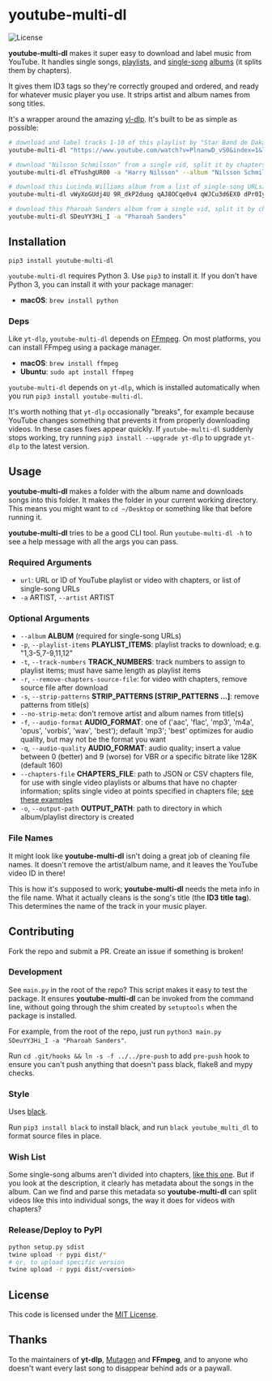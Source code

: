 # youtube-multi-dl

![License](https://camo.githubusercontent.com/890acbdcb87868b382af9a4b1fac507b9659d9bf/68747470733a2f2f696d672e736869656c64732e696f2f62616467652f6c6963656e73652d4d49542d626c75652e737667)

**youtube-multi-dl** makes it super easy to download and label music from YouTube. It handles single songs, [playlists](https://www.youtube.com/watch?v=PlnanwD_vS0&index=1&list=PLcOYKKFxnwAdGh4NCgpXq_FNQoZKL6xWM), and [single-song](https://www.youtube.com/watch?v=SDeuYY3Hi_I) [albums](https://www.youtube.com/watch?v=eTYushgUR00) (it splits them by chapters).

It gives them ID3 tags so they're correctly grouped and ordered, and ready for whatever music player you use. It strips artist and album names from song titles.

It's a wrapper around the amazing [yl-dlp](https://github.com/yt-dlp/yt-dlp). It's built to be as simple as possible:

```sh
# download and label tracks 1-10 of this playlist by "Star Band de Dakar"
youtube-multi-dl "https://www.youtube.com/watch?v=PlnanwD_vS0&index=1&list=PLcOYKKFxnwAdGh4NCgpXq_FNQoZKL6xWM" -a "Star Band de Dakar" -p "1-10"

# download "Nilsson Schmilsson" from a single vid, split it by chapters, and label each song
youtube-multi-dl eTYushgUR00 -a "Harry Nilsson" --album "Nilsson Schmilsson"

# download this Lucinda Williams album from a list of single-song URLs/IDs
youtube-multi-dl vWyXoGUdj4U 9R_dkP2duog qAJ8OCqe0v4 qWJCu3d6EX0 dPr0Iyh0z60 4VMUjcQ2ggs haUHiHVTvtg IOCPe_ff2RE ihuPM-xiCqY pjYxBxGSNnY HrSEeNE_Uzw cpP11qYuhg8 -a "Lucinda Williams" --album "Sweet Old World"

# download this Pharoah Sanders album from a single vid, split it by chapters, and label each song; youtube-multi-dl guesses at the album name from the video metadata
youtube-multi-dl SDeuYY3Hi_I -a "Pharoah Sanders"
```

## Installation

`pip3 install youtube-multi-dl`

`youtube-multi-dl` requires Python 3. Use `pip3` to install it. If you don't have Python 3, you can install it with your package manager:

- **macOS**: `brew install python`

### Deps

Like `yt-dlp`, `youtube-multi-dl` depends on [FFmpeg](https://www.ffmpeg.org/). On most platforms, you can install FFmpeg using a package manager.

- **macOS**: `brew install ffmpeg`
- **Ubuntu**: `sudo apt install ffmpeg`

`youtube-multi-dl` depends on `yt-dlp`, which is installed automatically when you run `pip3 install youtube-multi-dl`.

It's worth nothing that `yt-dlp` occasionally "breaks", for example because YouTube changes something that prevents it from properly downloading videos. In these cases fixes appear quickly. If `youtube-multi-dl` suddenly stops working, try running `pip3 install --upgrade yt-dlp` to upgrade `yt-dlp` to the latest version.

## Usage

**youtube-multi-dl** makes a folder with the album name and downloads songs into this folder. It makes the folder in your current working directory. This means you might want to `cd ~/Desktop` or something like that before running it.

**youtube-multi-dl** tries to be a good CLI tool. Run `youtube-multi-dl -h` to see a help message with all the args you can pass.

### Required Arguments

- `url`: URL or ID of YouTube playlist or video with chapters, or list of single-song URLs
- `-a` ARTIST, `--artist` ARTIST

### Optional Arguments

- `--album` **ALBUM** (required for single-song URLs)
- `-p`, `--playlist-items` **PLAYLIST_ITEMS**: playlist tracks to download; e.g. "1,3-5,7-9,11,12"
- `-t`, `--track-numbers` **TRACK_NUMBERS**: track numbers to assign to playlist items; must have same length as playlist items
- `-r`, `--remove-chapters-source-file`: for video with chapters, remove source file after download
- `-s`, `--strip-patterns` **STRIP_PATTERNS [STRIP_PATTERNS ...]**: remove patterns from title(s)
- `--no-strip-meta`: don't remove artist and album names from title(s)
- `-f`, `--audio-format` **AUDIO_FORMAT**: one of ('aac', 'flac', 'mp3', 'm4a', 'opus', 'vorbis', 'wav', 'best'); default 'mp3'; 'best' optimizes for audio quality, but may not be the format you want
- `-q`, `--audio-quality` **AUDIO_FORMAT**: audio quality; insert a value between 0 (better) and 9 (worse) for VBR or a specific bitrate like 128K (default 160)
- `--chapters-file` **CHAPTERS_FILE**: path to JSON or CSV chapters file, for use with single video playlists or albums that have no chapter information; splits single video at points specified in chapters file; [see these examples](https://github.com/fortana-co/youtube-multi-dl/tree/master/examples/chapters_file)
- `-o`, `--output-path` **OUTPUT_PATH**: path to directory in which album/playlist directory is created

### File Names

It might look like **youtube-multi-dl** isn't doing a great job of cleaning file names. It doesn't remove the artist/album name, and it leaves the YouTube video ID in there!

This is how it's supposed to work; **youtube-multi-dl** needs the meta info in the file name. What it actually cleans is the song's title (the **ID3 title tag**). This determines the name of the track in your music player.

## Contributing

Fork the repo and submit a PR. Create an issue if something is broken!

### Development

See `main.py` in the root of the repo? This script makes it easy to test the package. It ensures **youtube-multi-dl** can be invoked from the command line, without going through the shim created by `setuptools` when the package is installed.

For example, from the root of the repo, just run `python3 main.py SDeuYY3Hi_I -a "Pharoah Sanders"`.

Run `cd .git/hooks && ln -s -f ../../pre-push` to add `pre-push` hook to ensure you can't push anything that doesn't pass black, flake8 and mypy checks.

### Style

Uses [black](https://github.com/psf/black).

Run `pip3 install black` to install black, and run `black youtube_multi_dl` to format source files in place.

### Wish List

Some single-song albums aren't divided into chapters, [like this one](https://www.youtube.com/watch?v=fEqrnR7_yT8). But if you look at the description, it clearly has metadata about the songs in the album. Can we find and parse this metadata so **youtube-multi-dl** can split videos like this into individual songs, the way it does for videos with chapters?

### Release/Deploy to PyPI

```sh
python setup.py sdist
twine upload -r pypi dist/*
# or, to upload specific version
twine upload -r pypi dist/<version>
```

## License

This code is licensed under the [MIT License](https://opensource.org/licenses/MIT).

## Thanks

To the maintainers of **yt-dlp**, [Mutagen](https://github.com/quodlibet/mutagen) and **FFmpeg**, and to anyone who doesn't want every last song to disappear behind ads or a paywall.
